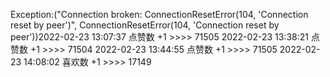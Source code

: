 Exception:("Connection broken: ConnectionResetError(104, 'Connection reset by peer')", ConnectionResetError(104, 'Connection reset by peer'))2022-02-23  13:07:37   点赞数 +1 >>>> 71505
2022-02-23  13:38:21   点赞数 +1 >>>> 71504
2022-02-23  13:44:55   点赞数 +1 >>>> 71505
2022-02-23  14:08:02   喜欢数 +1 >>>> 17149
